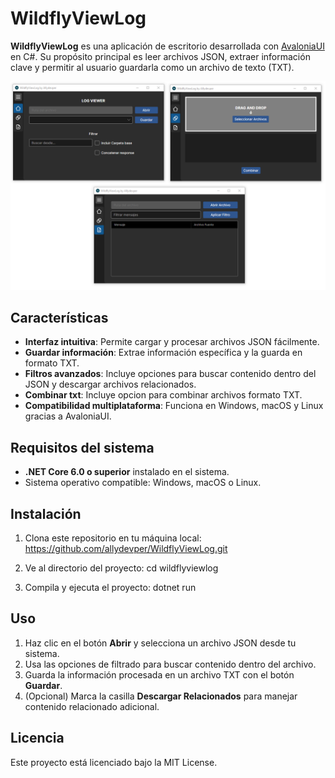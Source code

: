 # WildflyViewLog

**WildflyViewLog** es una aplicación de escritorio desarrollada con [AvaloniaUI](https://avaloniaui.net/) en C#. Su propósito principal es leer archivos JSON, extraer información clave y permitir al usuario guardarla como un archivo de texto (TXT).

![alt text](https://raw.githubusercontent.com/allydevper/WildflyViewLog/refs/heads/main/show.png)

## Características
- **Interfaz intuitiva**: Permite cargar y procesar archivos JSON fácilmente.
- **Guardar información**: Extrae información específica y la guarda en formato TXT.
- **Filtros avanzados**: Incluye opciones para buscar contenido dentro del JSON y descargar archivos relacionados.
- **Combinar txt**: Incluye opcion para combinar archivos formato TXT.
- **Compatibilidad multiplataforma**: Funciona en Windows, macOS y Linux gracias a AvaloniaUI.

## Requisitos del sistema
- **.NET Core 6.0 o superior** instalado en el sistema.
- Sistema operativo compatible: Windows, macOS o Linux.

## Instalación

 1. Clona este repositorio en tu máquina local:
    https://github.com/allydevper/WildflyViewLog.git

 2. Ve al directorio del proyecto:
    cd wildflyviewlog

 3. Compila y ejecuta el proyecto:
    dotnet run
    
## Uso

 1. Haz clic en el botón **Abrir** y selecciona un archivo JSON desde tu
    sistema.
 2. Usa las opciones de filtrado para buscar contenido dentro del
    archivo.
 3. Guarda la información procesada en un archivo TXT con el botón
    **Guardar**.
 4. (Opcional) Marca la casilla **Descargar Relacionados** para manejar
    contenido relacionado adicional.

## Licencia
Este proyecto está licenciado bajo la MIT License.
